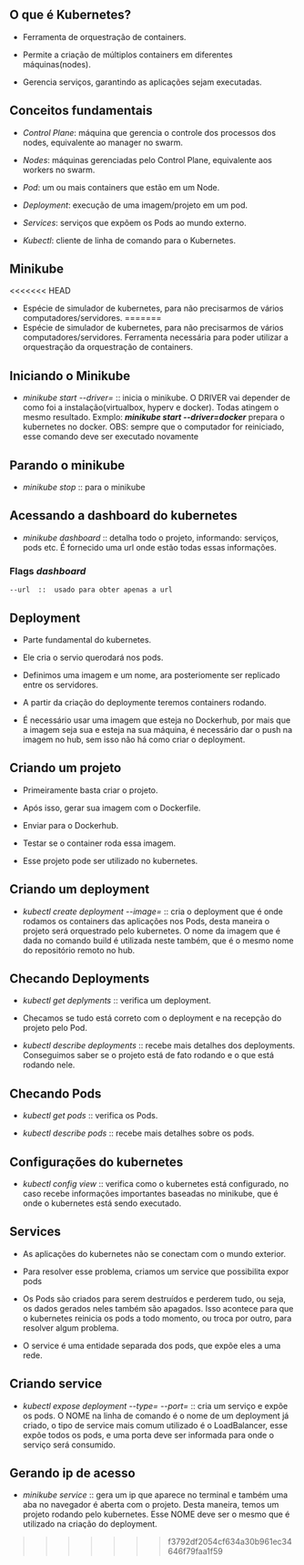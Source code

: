 ## O que é Kubernetes?

   - Ferramenta de orquestração de containers.

   - Permite a criação de múltiplos containers em diferentes máquinas(nodes).

   - Gerencia serviços, garantindo as aplicações sejam executadas.


## Conceitos fundamentais

   - *Control Plane*: máquina que gerencia o controle dos processos dos nodes, equivalente ao manager no swarm.
   
   - *Nodes*: máquinas gerenciadas pelo Control Plane, equivalente aos workers no swarm.

   - *Pod*: um ou mais containers que estão em um Node.

   - *Deployment*: execução de uma imagem/projeto em um pod.

   - *Services*: serviços que expõem os Pods ao mundo externo.

   - *Kubectl*: cliente de linha de comando para o Kubernetes.


## Minikube 

<<<<<<< HEAD
   - Espécie de simulador de kubernetes, para não precisarmos de vários computadores/servidores.
=======
   - Espécie de simulador de kubernetes, para não precisarmos de vários computadores/servidores. Ferramenta necessária para poder utilizar a orquestração da orquestração de containers.


## Iniciando o Minikube

   - *minikube start --driver=<DRIVER>*  ::  inicia o minikube. O DRIVER vai depender de como foi a instalação(virtualbox, hyperv e docker). Todas atingem o mesmo resultado. Exmplo: ***minikube start --driver=docker*** prepara o kubernetes no docker. OBS: sempre que o computador for reiniciado, esse comando deve ser executado novamente


## Parando o minikube

   - *minikube stop*  ::  para o minikube


## Acessando a dashboard do kubernetes

   - *minikube dashboard*  ::  detalha todo o projeto, informando: serviços, pods etc. É fornecido uma url onde estão todas essas informações.

   ### Flags *dashboard* 
   ```
   --url  ::  usado para obter apenas a url
   ```


## Deployment

   - Parte fundamental do kubernetes.

   - Ele cria o servio querodará nos pods.

   - Definimos uma imagem e um nome, ara posteriomente ser replicado entre os servidores.

   - A partir da criação do deploymente teremos containers rodando.

   - É necessário usar uma imagem que esteja no Dockerhub, por mais que a imagem seja sua e esteja na sua máquina, é necessário dar o push na imagem no hub, sem isso não há como criar o deployment.


## Criando um projeto

   - Primeiramente basta criar o projeto.

   - Após isso, gerar sua imagem com o Dockerfile.

   - Enviar para o Dockerhub.

   - Testar se o container roda essa imagem.

   - Esse projeto pode ser utilizado no kubernetes.


## Criando um deployment

   - *kubectl create deployment <NOME> --image=<IMAGEM>*  ::  cria o deployment que é onde rodamos os containers das aplicações nos Pods, desta maneira o projeto será orquestrado pelo kubernetes. O nome da imagem que é dada no comando build é utilizada neste também, que é o mesmo nome do repositório remoto no hub.


## Checando Deployments

   - *kubectl get deplyments*  ::  verifica um deployment. 

   - Checamos se tudo está correto com o deployment e na recepção do projeto pelo Pod.

   - *kubectl describe deployments*  ::  recebe mais detalhes dos deployments. Conseguimos saber se o projeto está de fato rodando e o que está rodando nele.


## Checando Pods

   - *kubectl get pods*  ::  verifica os Pods.

   - *kubectl describe pods*  ::  recebe mais detalhes sobre os pods.


## Configurações do kubernetes

   - *kubectl config view*  ::  verifica como o kubernetes está configurado, no caso recebe informações importantes baseadas no minikube, que é onde o kubernetes está sendo executado.


## Services 

   - As aplicações do kubernetes não se conectam com o mundo exterior.

   - Para resolver esse problema, criamos um service que possibilita expor pods

   - Os Pods são criados para serem destruídos e perderem tudo, ou seja, os dados gerados neles também são apagados. Isso acontece para que o kubernetes reinicia os pods a todo momento, ou troca por outro, para resolver algum problema.

   - O service é uma entidade separada dos pods, que expõe eles a uma rede.


## Criando service

   - *kubectl expose deployment <NOME> --type=<TIPO> --port=<PORTA>*  ::  cria um serviço e expõe os pods. O NOME na linha de comando é o nome de um deployment já criado, o tipo de service mais comum utilizado é o LoadBalancer, esse expõe todos os pods, e uma porta deve ser informada para onde o serviço será consumido.


## Gerando ip de acesso

   - *minikube service <NOME>*  ::  gera um ip que aparece no terminal e também uma aba no navegador é aberta com o projeto. Desta maneira, temos um projeto rodando pelo kubernetes. Esse NOME deve ser o mesmo que é utilizado na criação do deployment.
>>>>>>> f3792df2054cf634a30b961ec34646f79faa1f59
